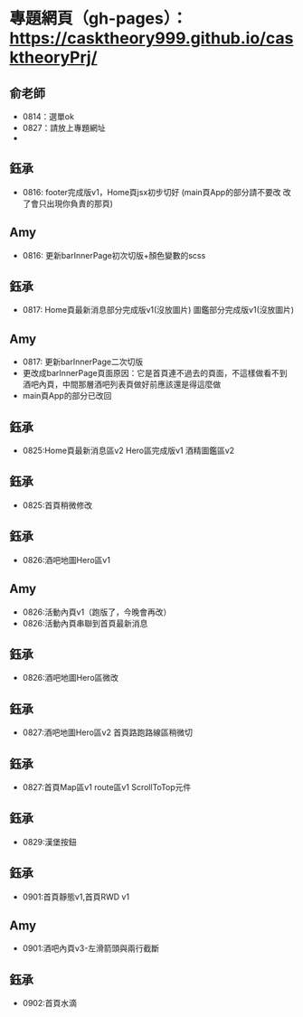 # 專題網頁（gh-pages）：https://casktheory999.github.io/casktheoryPrj/
## 俞老師
- 0814：選單ok
- 0827：請放上專題網址
- 
## 鈺承
- 0816: footer完成版v1，Home頁jsx初步切好
     (main頁App的部分請不要改 改了會只出現你負責的那頁)
## Amy
- 0816: 更新barInnerPage初次切版+顏色變數的scss
## 鈺承
- 0817: Home頁最新消息部分完成版v1(沒放圖片)
        圖鑑部分完成版v1(沒放圖片)
##  Amy
- 0817: 更新barInnerPage二次切版
-  更改成barInnerPage頁面原因：它是首頁連不過去的頁面，不這樣做看不到酒吧內頁，中間那層酒吧列表頁做好前應該還是得這麼做
-  main頁App的部分已改回
## 鈺承
- 0825:Home頁最新消息區v2
       Hero區完成版v1
       酒精圖鑑區v2
## 鈺承
- 0825:首頁稍微修改
## 鈺承
- 0826:酒吧地圖Hero區v1
## Amy
- 0826:活動內頁v1（跑版了，今晚會再改）
- 0826:活動內頁串聯到首頁最新消息   
## 鈺承
- 0826:酒吧地圖Hero區微改 
## 鈺承
- 0827:酒吧地圖Hero區v2
       首頁路跑路線區稍微切
## 鈺承
- 0827:首頁Map區v1 route區v1 ScrollToTop元件
## 鈺承
- 0829:漢堡按鈕
## 鈺承
- 0901:首頁靜態v1,首頁RWD v1
## Amy
- 0901:酒吧內頁v3-左滑箭頭與兩行截斷
## 鈺承
- 0902:首頁水滴
